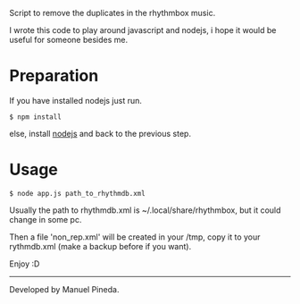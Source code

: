 Script to remove the duplicates in the rhythmbox music.

I wrote this code to play around javascript and nodejs, i hope it would be useful for someone besides me.


# Preparation

If you have installed nodejs just run.

    $ npm install

else, install [nodejs](http://nodejs.org/) and back to the previous step.

# Usage

    $ node app.js path_to_rhythmdb.xml

Usually the path to rhythmdb.xml is ~/.local/share/rhythmbox, but it
could change in some pc.

Then a file 'non\_rep.xml' will be created in your /tmp, copy it to your
rythmdb.xml (make a backup before if you want).


Enjoy :D

_______
Developed by Manuel Pineda.
